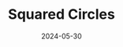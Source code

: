 ---  
layout: startup_page  
title: "Squared Circles"  
id: "squaredcircles.com"  
permalink: "/squaredcirclessquaredcircles.com05302024/"  
website: "https://squaredcircles.com"  
funding_round: "Series A"  
funding_amount: "$40M"  
investors: "L Catterton"  
about: "Squared Circles is a venture studio that incubates science-backed consumer brands in the food, beverage, and health and wellness sectors. They license novel bioscience IP and utilize a stage-gated playbook supported by generative AI to accelerate innovation and efficiency, focusing on creating products that benefit both individuals and the planet."  
markets: "Health & Wellness, Food, Beverage, Consumer Goods, Finance, Financial Services, Venture Capital"  
hq: "New York, New York, United States"  
founded_year: "2020"  
linkedin: "https://www.linkedin.com/company/squared-circles"  
twitter: ""  
instagram: ""  
facebook: ""  
crunchbase: "https://www.crunchbase.com/organization/squared-circles"  
pitchbook: "https://pitchbook.com/profiles/company/496372-87"  

date_display: "30-May-2024"  
date: "2024-05-30"

# SEO Optimization  
meta_title: "Squared Circles - Series A Funding ($40M)"  
meta_description: "Squared Circles, Squared Circles is a venture studio that incubates science-backed consumer brands in the food, beverage, and health and wellness sectors. They license..."  
meta_keywords: "Squared Circles, Health & Wellness, Food, Beverage, Consumer Goods, Finance, Financial Services, Venture Capital, Series A funding"  
canonical_url: "https://startup.projectstartups.com/squaredcirclessquaredcircles.com05302024/"  
---